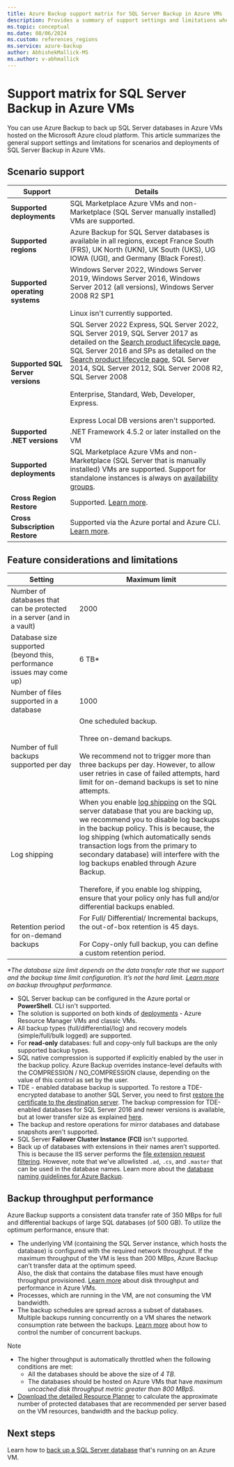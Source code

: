 ```yaml
---
title: Azure Backup support matrix for SQL Server Backup in Azure VMs 
description: Provides a summary of support settings and limitations when backing up SQL Server in Azure VMs with the Azure Backup service.
ms.topic: conceptual
ms.date: 08/06/2024
ms.custom: references_regions 
ms.service: azure-backup
author: AbhishekMallick-MS
ms.author: v-abhmallick
---
```


# Support matrix for SQL Server Backup in Azure VMs

You can use Azure Backup to back up SQL Server databases in Azure VMs hosted on the Microsoft Azure cloud platform. This article summarizes the general support settings and limitations for scenarios and deployments of SQL Server Backup in Azure VMs.

## Scenario support

**Support** | **Details**
--- | ---
**Supported deployments** | SQL Marketplace Azure VMs and non-Marketplace (SQL Server manually installed) VMs are supported.
**Supported regions** | Azure Backup for SQL Server databases is available in all regions, except France South (FRS), UK North (UKN), UK South (UKS), UG IOWA (UGI), and Germany (Black Forest).
**Supported operating systems** | Windows Server 2022, Windows Server 2019, Windows Server 2016, Windows Server 2012 (all versions), Windows Server 2008 R2 SP1 <br/><br/> Linux isn't currently supported.
**Supported SQL Server versions** | SQL Server 2022 Express, SQL Server 2022, SQL Server 2019, SQL Server 2017 as detailed on the [Search product lifecycle page](https://support.microsoft.com/lifecycle/search?alpha=SQL%20server%202017), SQL Server 2016 and SPs as detailed on the [Search product lifecycle page](https://support.microsoft.com/lifecycle/search?alpha=SQL%20server%202016%20service%20pack), SQL Server 2014, SQL Server 2012, SQL Server 2008 R2, SQL Server 2008 <br/><br/> Enterprise, Standard, Web, Developer, Express.<br><br>Express Local DB versions aren't supported.
**Supported .NET versions** | .NET Framework 4.5.2 or later installed on the VM
**Supported deployments** | SQL Marketplace Azure VMs and non-Marketplace (SQL Server that is manually installed) VMs are supported. Support for standalone instances is always on [availability groups](backup-sql-server-on-availability-groups.md).
**Cross Region Restore** | Supported. [Learn more](restore-sql-database-azure-vm.md#cross-region-restore).
**Cross Subscription Restore** | Supported via the Azure portal and Azure CLI. [Learn more](restore-sql-database-azure-vm.md#cross-subscription-restore).


## Feature considerations and limitations

|Setting  |Maximum limit |
|---------|---------|
|Number of databases that can be protected in a server (and in a vault)    |   2000      |
|Database size supported (beyond this, performance issues may come up)   |   6 TB*      |
|Number of files supported in a database    |   1000      |
|Number of full backups supported per day    |    One scheduled backup. <br><br> Three on-demand backups. <br><br> We recommend not to trigger more than three backups per day. However, to allow user retries in case of failed attempts, hard limit for on-demand backups is set to nine attempts. |
| Log shipping | When you enable [log shipping](/sql/database-engine/log-shipping/about-log-shipping-sql-server?view=sql-server-ver15&preserve-view=true) on the SQL server database that you are backing up, we recommend you to disable log backups in the backup policy. This is because, the log shipping (which automatically sends transaction logs from the primary to secondary database) will interfere with the log backups enabled through Azure Backup. <br><br>    Therefore, if you enable log shipping, ensure that your policy only has full and/or differential backups enabled. |
| Retention period for on-demand backups  | For Full/ Differential/ Incremental backups, the out-of-box retention is 45 days. <br><br>  For Copy-only full backup, you can define a custom retention period.  |

_*The database size limit depends on the data transfer rate that we support and the backup time limit configuration. It’s not the hard limit. [Learn more](#backup-throughput-performance) on backup throughput performance._

* SQL Server backup can be configured in the Azure portal or **PowerShell**. CLI isn't supported.
* The solution is supported on both kinds of [deployments](../azure-resource-manager/management/deployment-models.md) - Azure Resource Manager VMs and classic VMs.
* All backup types (full/differential/log) and recovery models (simple/full/bulk logged) are supported.
* For **read-only** databases: full and copy-only full backups are the only supported backup types.
* SQL native compression is supported if explicitly enabled by the user in the backup policy. Azure Backup overrides instance-level defaults with the COMPRESSION / NO_COMPRESSION clause, depending on the value of this control as set by the user.
* TDE - enabled database backup is supported. To restore a TDE-encrypted database to another SQL Server, you need to first [restore the certificate to the destination server](/sql/relational-databases/security/encryption/move-a-tde-protected-database-to-another-sql-server). The backup compression for TDE-enabled databases for SQL Server 2016 and newer versions is available, but at lower transfer size as explained [here](https://techcommunity.microsoft.com/t5/sql-server/backup-compression-for-tde-enabled-databases-important-fixes-in/ba-p/385593).
* The backup and restore operations for mirror databases and database snapshots aren't supported.
* SQL Server **Failover Cluster Instance (FCI)** isn't supported.
* Back up of databases with extensions in their names aren’t supported. This is because the IIS server performs the [file extension request filtering](/iis/configuration/system.webserver/security/requestfiltering/fileextensions). However, note that we've allowlisted `.ad`, `.cs`, and `.master` that can be used in the database names. Learn more about the [database naming guidelines for Azure Backup](backup-sql-server-database-azure-vms.md#database-naming-guidelines-for-azure-backup).


## Backup throughput performance

Azure Backup supports a consistent data transfer rate of 350 MBps for full and differential backups of large SQL databases (of 500 GB). To utilize the optimum performance, ensure that:

- The underlying VM (containing the SQL Server instance, which hosts the database) is configured with the required network throughput. If the maximum throughput of the VM is less than 200 MBps, Azure Backup can’t transfer data at the optimum speed.<br>Also, the disk that contains the database files must have enough throughput provisioned. [Learn more](/azure/virtual-machines/disks-performance) about disk throughput and performance in Azure VMs. 
- Processes, which are running in the VM, are not consuming the VM bandwidth. 
- The backup schedules are spread across a subset of databases. Multiple backups running concurrently on a VM shares the network consumption rate between the backups. [Learn more](faq-backup-sql-server.yml#can-i-control-how-many-concurrent-backups-run-on-the-sql-server-) about how to control the number of concurrent backups.

>[!NOTE]
>- The higher throughput is automatically throttled when the following conditions are met:
>    - All the databases should be above the size of *4 TB*.
>    - The databases should be hosted on Azure VMs that have *maximum uncached disk throughput metric greater than 800 MBpS*.
>- [Download the detailed Resource Planner](https://download.microsoft.com/download/A/B/5/AB5D86F0-DCB7-4DC3-9872-6155C96DE500/SQL%20Server%20in%20Azure%20VM%20Backup%20Scale%20Calculator.xlsx) to calculate the approximate number of protected databases that are recommended per server based on the VM resources, bandwidth and the backup policy.

## Next steps

Learn how to [back up a SQL Server database](backup-azure-sql-database.md) that's running on an Azure VM.
